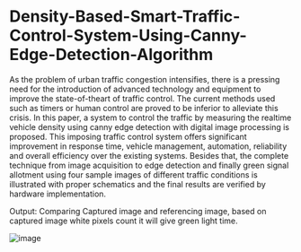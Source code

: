 # Density-Based-Smart-Traffic-Control-System-Using-Canny-Edge-Detection-Algorithm





As the problem of urban traffic congestion intensifies, there is a pressing need for the introduction of advanced technology and equipment to improve the state-of-theart of traffic control. The current methods used such as timers or human control are proved to be inferior to alleviate this crisis. In this paper, a system to control the traffic by measuring the realtime vehicle density using canny edge detection with digital image processing is proposed. This imposing traffic control system offers significant improvement in response time, vehicle management, automation, reliability and overall efficiency over the existing systems. Besides that, the complete technique from image acquisition to edge detection and finally green signal allotment using four sample images of different traffic conditions is illustrated with proper schematics and the final results are verified by hardware implementation.

Output:
Comparing Captured image and referencing image,  based on captured image white pixels count it will give green light time.

![image](https://user-images.githubusercontent.com/76832603/219103225-5f84dfb9-6ed6-4690-9526-c1dc9a67881a.png)


